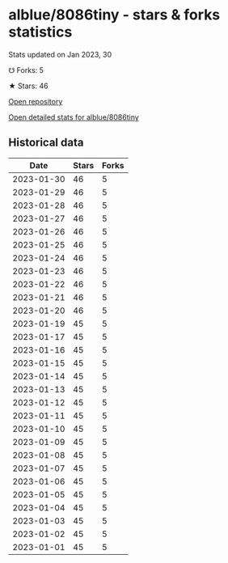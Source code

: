 # alblue/8086tiny - stars & forks statistics

Stats updated on Jan 2023, 30

☋ Forks: 5

★ Stars: 46

[Open repository](https://github.com/alblue/8086tiny)

[Open detailed stats for alblue/8086tiny](https://reviewgithub.com/rep/alblue/8086tiny)

## Historical data
| Date | Stars | Forks |
|------|-------|-------|
| 2023-01-30 | 46 | 5 | 
| 2023-01-29 | 46 | 5 | 
| 2023-01-28 | 46 | 5 | 
| 2023-01-27 | 46 | 5 | 
| 2023-01-26 | 46 | 5 | 
| 2023-01-25 | 46 | 5 | 
| 2023-01-24 | 46 | 5 | 
| 2023-01-23 | 46 | 5 | 
| 2023-01-22 | 46 | 5 | 
| 2023-01-21 | 46 | 5 | 
| 2023-01-20 | 46 | 5 | 
| 2023-01-19 | 45 | 5 | 
| 2023-01-17 | 45 | 5 | 
| 2023-01-16 | 45 | 5 | 
| 2023-01-15 | 45 | 5 | 
| 2023-01-14 | 45 | 5 | 
| 2023-01-13 | 45 | 5 | 
| 2023-01-12 | 45 | 5 | 
| 2023-01-11 | 45 | 5 | 
| 2023-01-10 | 45 | 5 | 
| 2023-01-09 | 45 | 5 | 
| 2023-01-08 | 45 | 5 | 
| 2023-01-07 | 45 | 5 | 
| 2023-01-06 | 45 | 5 | 
| 2023-01-05 | 45 | 5 | 
| 2023-01-04 | 45 | 5 | 
| 2023-01-03 | 45 | 5 | 
| 2023-01-02 | 45 | 5 | 
| 2023-01-01 | 45 | 5 | 

